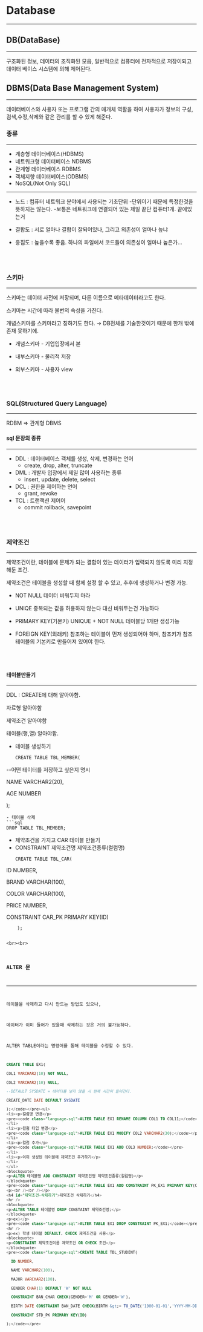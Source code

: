 <p><img alt="" src="https://velog.velcdn.com/images/isak9975/post/fd1ca6d6-937d-4f65-9cde-896d90126b15/image.jpg" /></p>
<h1 id="database">Database</h1>
<hr />
<h2 id="dbdatabase">DB(DataBase)</h2>
<hr />
<p>구조화된 정보, 데이터의 조직화된 모음, 일반적으로 컴퓨터에 전자적으로 저장이되고 데이터 베이스 시스템에 의해 제어된다.</p>
<h2 id="dbmsdata-base-management-system">DBMS(Data Base Management System)</h2>
<hr />
<p>데이터베이스와 사용자 또는 프로그램 간의 매개체 역활을 하여 사용자가 정보의 구성,검색,수정,삭제와 같은 관리를 할 수 있게 해준다.</p>
<h3 id="종류">종류</h3>
<hr />
<ul>
<li>계층형 데이터베이스(HDBMS)</li>
<li>네트워크형 데이터베이스 NDBMS</li>
<li>관계형 데이터베이스 RDBMS</li>
<li>객체지향 데이터베이스(ODBMS)</li>
<li>NoSQL(Not Only SQL)</li>
</ul>
<hr />
<ul>
<li><p>노드 : 컴퓨터 네트워크 분야에서 사용되는 기초단위
  -단위이기 때문에 특정한것을 뜻하지는 않는다. 
  -보통은 네트워크에 연결되어 있는 제일 끝단 컴퓨터1개. 끝에있는거</p>
</li>
<li><p>결합도 : 서로 얼마나 결합이 잘되어있나, 그리고 의존성이 얼마나 높냐                   </p>
</li>
<li><p>응집도 : 높을수록 좋음. 하나의 파일에서 코드들이 의존성이 얼마나 높은가…</p>
</li>
</ul>
<p><br /><br /></p>
<h3 id="스키마">스키마</h3>
<hr />
<p>스키마는 데이터 사전에 저장되며, 다른 이름으로 메타데이터라고도 한다.</p>
<p>스키마는 시간에 따라 불변의 속성을 가진다.</p>
<p>개념스키마를 스키마라고 칭하기도 한다. → DB전체를 기술한것이기 때문에 한개 밖에 존재 못하기에.</p>
<ul>
<li><p>개념스키마 - 기업입장에서 본</p>
</li>
<li><p>내부스키마 - 물리적 저장</p>
</li>
<li><p>외부스키마 - 사용자 view</p>
</li>
</ul>
<p><br /><br /></p>
<h3 id="sqlstructured-query-language">SQL(Structured Query Language)</h3>
<hr />
<p>RDBM ⇒ 관계형 DBMS</p>
<h4 id="sql-문장의-종류">sql 문장의 종류</h4>
<hr />
<ul>
<li>DDL : 데이터베이스 객체를 생성, 삭제, 변경하는 언어<ul>
<li>create, drop, alter, truncate</li>
</ul>
</li>
<li>DML : 개발자 입장에서 제일 많이 사용하는 종류<ul>
<li>insert, update, delete, select</li>
</ul>
</li>
<li>DCL : 권한을 제어하는 언어<ul>
<li>grant, revoke</li>
</ul>
</li>
<li>TCL : 트랜잭션 제어어<ul>
<li>commit rollback, savepoint</li>
</ul>
</li>
</ul>
<p><br /><br /></p>
<h3 id="제약조건">제약조건</h3>
<hr />
<p>제약조건이란, 테이블에 문제가 되는 결함이 있는 데이터가 입력되지 않도록 미리 지정해둔 조건.</p>
<p>제약조건은 테이블을 생성할 때 함께 설정 할 수 있고, 추후에 생성하거나 변경 가능.</p>
<ul>
<li><p>NOT NULL 
데이터 비워두지 마라</p>
</li>
<li><p>UNIQE
중복되는 값을 허용하지 않는다
대신 비워두는건 가능하다</p>
</li>
<li><p>PRIMARY KEY(기본키)
UNIQUE + NOT NULL 테이블당 1개만 생성가능</p>
</li>
<li><p>FOREIGN KEY(외래키)
참조하는 테이블이 먼저 생성되어야 하며, 참조키가 참조 테이블의 기본키로 만들어져 있어야 한다.</p>
</li>
</ul>
<p><br /><br /></p>
<h4 id="테이블만들기">테이블만들기</h4>
<hr />
<p>DDL : CREATE에 대해 알아야함.</p>
<p>자료형 알아야함</p>
<p>제약조건 알아야함</p>
<p>테이블(행,열) 알아야함.</p>
<ul>
<li>테이블 생성하기<pre><code class="language-sql">CREATE TABLE TBL_MEMBER(
</code></pre>
</li>
</ul>
<p>--어떤 테이터를 저장하고 싶은지 명시</p>
<p>NAME VARCHAR2(20),</p>
<p>AGE NUMBER</p>
<p>);</p>
<pre><code>- 테이블 삭제
```sql
DROP TABLE TBL_MEMBER;</code></pre><ul>
<li>제약조건을 가지고 CAR 테이블 만들기</li>
<li>CONSTRAINT 제약조건명 제약조건종류(컬럼명)<pre><code class="language-sql">CREATE TABLE TBL_CAR(
</code></pre>
</li>
</ul>
<p>ID NUMBER,</p>
<p>BRAND VARCHAR(100),</p>
<p>COLOR VARCHAR(100),</p>
<p>PRICE NUMBER,</p>
<p>CONSTRAINT CAR_PK PRIMARY KEY(ID)</p>
<pre><code>    );


&lt;br&gt;&lt;br&gt;

### ALTER 문

---

테이블을 삭제하고 다시 만드는 방법도 있으나,

데이터가 이미 들어가 있을때 삭제하는 것은 거의 불가능하다.

ALTER TABLE이라는 명령어를 통해 테이블을 수정할 수 있다.
```sql
CREATE TABLE EX1(

COL1 VARCHAR2(10) NOT NULL,

COL2 VARCHAR2(10) NULL,

--DEFAULT SYSDATE = 데이터를 넣지 않을 시 현재 시간이 들어간다.

CREATE_DATE DATE DEFAULT SYSDATE

);</code></pre><ul>
<li><p>컬럼명 변경</p>
<pre><code class="language-sql">ALTER TABLE EX1 RENAME COLUMN COL1 TO COL11;</code></pre>
</li>
<li><p>컬럼 타입 변경</p>
<pre><code class="language-sql">ALTER TABLE EX1 MODIFY COL2 VARCHAR2(30);</code></pre>
</li>
<li><p>컬럼 추가</p>
<pre><code class="language-sql">ALTER TABLE EX1 ADD COL3 NUMBER;</code></pre>
</li>
<li><p>이미 생성된 테이블에 제약조건 추가하기</p>
</li>
</ul>
<blockquote>
<p>ALTER 테이블명 ADD CONSTRAINT 제약조건명 제약조건종류(컬럼명)</p>
</blockquote>
<pre><code class="language-sql">ALTER TABLE EX1 ADD CONSTRAINT PK_EX1 PRIMARY KEY(COL11);</code></pre>
<p><br /><br /></p>
<h4 id="제약조건-삭제하기">제약조건 삭제하기</h4>
<hr />
<blockquote>
<p>ALTER TABLE 테이블명 DROP CONSTAINT 제약조건명;</p>
</blockquote>
<p>ex)</p>
<pre><code class="language-sql">ALTER TABLE EX1 DROP CONSTRAINT PK_EX1;</code></pre>
<hr />
<p>ex) 학생 테이블 DEFAULT, CHECK 제약조건을 사용</p>
<blockquote>
<p>CONSTRAINT 제약조건이름 제약조건 OR CHECK 조건</p>
</blockquote>
<pre><code class="language-sql">CREATE TABLE TBL_STUDENT(

  ID NUMBER,

  NAME VARCHAR2(100),

  MAJOR VARCHAR2(100),

  GENDER CHAR(1) DEFAULT 'W' NOT NULL

  CONSTRAINT BAN_CHAR CHECK(GENDER='M' OR GENDER='W'),

  BIRTH DATE CONSTRAINT BAN_DATE CHECK(BIRTH &gt;= TO_DATE('1980-01-01','YYYY-MM-DD')),

  CONSTRAINT STD_PK PRIMARY KEY(ID)

);</code></pre>